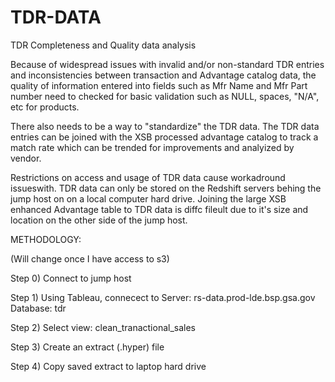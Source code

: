 # TDR-DATA
TDR Completeness and Quality data analysis 

Because of widespread issues with invalid and/or non-standard TDR entries and
inconsistencies between transaction and Advantage catalog data, the quality of information entered into
fields such as Mfr Name and Mfr Part number need to checked for basic validation such as NULL, spaces,
"N/A", etc for products.

There also needs to be a way to "standardize" the TDR data.  The TDR data entries can be joined with the XSB 
processed advantage catalog to track a match rate which can be trended for improvements and analyized by vendor.


Restrictions on access and usage of TDR data cause workadround issueswith.  TDR data can only be stored on the Redshift servers behing the jump host on on a local computer hard drive.  Joining the large XSB enhanced Advantage table to TDR data is diffc fileult due to it's size and location on the other side of the jump host.


METHODOLOGY:

(Will change once I have access to s3)

Step 0) Connect to jump host

Step 1)  Using Tableau, connecect to Server: rs-data.prod-lde.bsp.gsa.gov Database: tdr

Step 2) Select view: clean_tranactional_sales

Step 3) Create an extract (.hyper) file

Step 4) Copy saved extract to laptop hard drive




